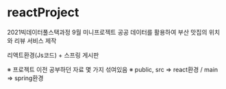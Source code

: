 # reactProject
2021빅데이터풀스택과정 9월 미니프로젝트
공공 데이터를 활용하여
부산 맛집의 위치와 리뷰 서비스 제작

리액트환경(Js코드) + 스프링 게시판 

※ 프로젝트 이전 공부하던 자료 몇 가지 섞여있음
※ public, src => react환경 / main => spring환경
